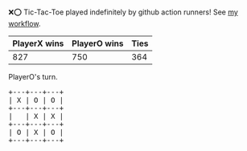 :x::o: Tic-Tac-Toe played indefinitely by github action runners! See [my workflow](.github/workflows/play.yaml).

|PlayerX wins|PlayerO wins|Ties|
|-|-|-|
|827|750|364|

PlayerO's turn.

<pre>
+---+---+---+
| X | O | O |
+---+---+---+
|   | X | X |
+---+---+---+
| O | X | O |
+---+---+---+
</pre>